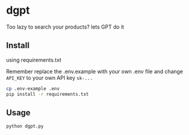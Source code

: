 # dgpt
Too lazy to search your products? lets GPT do it

## Install
using requirements.txt

Remember replace the .env.example with your own .env file and change `API_KEY` to your own API key `sk-...`
```bash
cp .env-example .env
pip install -r requirements.txt
```
## Usage
```bash
python dgpt.py
```
